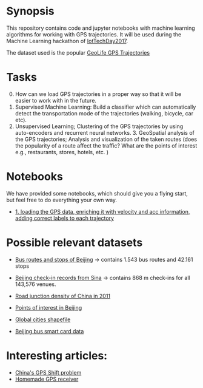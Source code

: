 # Synopsis

This repository contains code and jupyter notebooks with machine learning algorithms for working with GPS trajectories. It will be used during the Machine Learning hackathon of [IotTechDay2017](http://iottechday.nl/sessions/machine-learning-hackathon-2/).

The dataset used is the popular [GeoLife GPS Trajectories](https://www.microsoft.com/en-us/download/details.aspx?id=52367) 

# Tasks
0.	How can we load GPS trajectories in a proper way so that it will be easier to work with in the future.
1.	Supervised Machine Learning: Build a classifier which can automatically detect the transportation mode of the trajectories (walking, bicycle, car etc). 
3.	Unsupervised Learning; Clustering of the GPS trajectories by using auto-encoders and recurrent neural networks. 3.	GeoSpatial analysis of the GPS trajectories; Analysis and visualization of the taken routes (does the popularity of a route affect the traffic? What are the points of interest e.g., restaurants, stores, hotels, etc. )


# Notebooks 
We have provided some notebooks, which should give you a flying start, but feel free to do everything your own way. 
+ [1. loading the GPS data, enriching it with velocity and acc information, adding correct labels to each trajectory](https://github.com/taspinar/GPSMachineLearning/blob/master/notebooks/load_gps_data.ipynb)


# Possible relevant datasets
+ [Bus routes and stops of Beijing](https://www.dropbox.com/s/ryk0197wnr145rv/DT18.rar) -> contains 1.543 bus routes and 42.161 stops 

+ [Beijing check-in records from Sina](https://www.beijingcitylab.com/app/download/10965785399/DT24.zip?t=1460518522) -> contains 868 m check-ins for all 143,576 venues.

+ [Road junction density of China in 2011](https://www.dropbox.com/s/eppkm3p1jfyx6ae/DT21.zip)

+ [Points of interest in Beijing](http://www.datatang.com/data/44484)

+ [Global cities shapefile](http://download.bbbike.org/osm/bbbike/)

+ [Beijing bus smart card data](http://www.datatang.com/data/42120)


# Interesting articles:
+ [China's GPS Shift problem](https://en.wikipedia.org/wiki/Restrictions_on_geographic_data_in_China#The_China_GPS_shift_problem)
+ [Homemade GPS receiver](http://www.aholme.co.uk/GPS/Main.htm)
